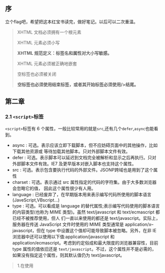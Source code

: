 ## 序

立个flag吧，希望把这本红宝书读完，做好笔记。以后可以二次重温。

> XHTML 文档必须拥有一个根元素
>
> XHTML 元素必须小写
>
> **XHTML 规范定义：标签名和属性对大小写敏感。**
>
> XHTML 元素必须被正确地嵌套
>
>  空标签也必须被关闭
>
> **空标签也必须使用结束标签，或者其开始标签必须使用/>结尾。**

## 第二章

### 2.1  `<script>`标签

`<script>`标签有 6 个属性，一般比较常用的就是`src`,还有几个`defer`,`async`也能看到。

* async : 可选。表示应该立即下载脚本，但不应妨碍页面中的其他操作，比如下载其他资源或 等待加载其他脚本。只对外部脚本文件有效。
* defer : 可选。表示脚本可以延迟到文档完全被解析和显示之后再执行。只对外部脚本文件有效。IE7 及更早版本对嵌入脚本也支持这个属性。
* src : 可选。表示包含要执行代码的外部文件。JSONP跨域也是用到了这个属性
* charset : 可选。表示通过 src 属性指定的代码的字符集。由于大多数浏览器会忽略它的值， 因此这个属性很少有人用。
* language : 已经废弃了，在早期版本用来表示编写代码所使用的脚本语言(JaveScript,VBscript...)
* type : 可选。可以看成是 language 的替代属性;表示编写代码使用的脚本语言的内容类型(也称为 MIME 类型)。虽然 text/javascript 和 text/ecmascript 都已经不被推荐使用，但人 们一直以来使用的都还是 text/javascript。实际上，服务器在传送 JavaScript 文件时使用的 MIME 类型通常是 application/x–javascript，但在 type 中设置这个值却可能导致脚本被忽略。另外，在非 IE 浏览器中还可以使用以下值:application/javascript 和 application/ecmascript。考虑到约定俗成和最大限度的浏览器兼容性，目前 type 属性的值依旧还是 `text/javascript`。不过，这个属性并不是必需的，如果没有指定这个属性，则其默认值仍为 text/javascript。

> 1.在使用<script>标签内嵌代码时，不要在任何地方加'`</script>`'，因为浏览器解析的时候，会认为是结束标签，所以如果真的要使用的话，加转义符号`/`
>
> 2.如果内嵌script和src属性同时存在，只会加载src的资源
>
> 3.只要不存在`defer`或者`async`属性，script都是按照顺序加载

#### 2.1.1 标签的位置

按照传统的写法，一般`<script>`标签是写在`<head>`之间的，但是由于这么做的话，网页会等所有的Javascript代码都被下载才开始加载页面（浏览器遇到<body>标签才开始呈现内容），所以我们一般我们把代码放到<body>页面内容后面：

```HTML
<!DOCTYPE html>
<html lang="en">
<head>
    <meta charset="UTF-8">
    <title>Title</title>
</head>
<body>
	<!-- 这里放内容 -->
	<script></script>
</body>
</html>
```

#### 2.1.2 延迟脚本

`<script>`标签还有一个`defer`属性，如果在`<script>`标签中加了这个属性，相当于告诉浏览器，立即下载，但是延迟执行。什么时候执行？ 在DOMcontentLoaded（十三章）之前执行。虽然HTML5规定了多个脚本存在时候，会按照顺序执行，但是实际上，当存在多个延迟脚本的时候，脚本并不会按照顺序执行，也不一定在DOMcontentLoaded触发前执行，所以一般最好只包含一个延迟脚本。

> `defer`属性只对外部脚本文件有效，如果是内嵌脚本，就算设置了，也会立即执行。
>
> 在XHTML中，属性要写成`defer="defer"`



#### 2.1.3 异步脚本

同样与defer类似，async只适用于外部脚本文件，并告诉浏览器立即下载文件。但与defer不同的是，标记为 async 的脚本并不保证按照指定它们的先后顺序执行。因此，确保两者之间互不依赖 非常重要。指定 async 属性的目的是不让页面等待两个脚本下载和执行，从而异步加载页面其他内容。 为此，建议异步脚本不要在加载期间修改 DOM。

异步脚本一定会在页面的 load 事件前执行，但可能会在 DOMContentLoaded 事件触发之前或之 后执行。

### 2.2 `<noscript>`标签

还有一个<noscript>标签仅做了解。目前还没有看到有使用。

早期浏览器都面临一个特殊的问题，即当浏览器不支持 JavaScript 时如何让页面平稳地退化。对这 个问题的最终解决方案就是创造一个<noscript>元素，用以在不支持 JavaScript 的浏览器中显示替代 的内容。这个元素可以包含能够出现在文档<body>中的任何 HTML 元素——<script>元素除外。包含 在<noscript>元素中的内容只有在下列情况下才会显示出来:

*  浏览器不支持脚本;

* 浏览器支持脚本，但脚本被禁用。 符合上述任何一个条件，浏览器都会显示<noscript>中的内容。而在除此之外的其他情况下，浏

览器不会呈现<noscript>中的内容。



## 第三章

本章内容：

* 语法

* 数据类型

* 流控制语句

* 函数



### 3.1 语法

#### 3.1.1 区分大小写

javascript语言要理解的第一点，就是javascript语言中，一切的变量，函数名等等都区分大小写，`Test`和`test`表示的是两个变量，而且一般在正规的互联网公司中一般都会有开发规范，例如：

1. 变量，使用 Camel 命名法。`let loadingModules = ''`

2. 私有属性、变量和方法以下划线 _ 开头。`let _privateMethod = {};`

3. 常量、枚举，使用全部字母大写，单词间下划线分隔的命名方式。`const HTML_ENTITY = {};`

4. 每个 let/const 只能声明一个变量

同时还要知道在命名函数或者变量的时候要避免关键字，例如`this,true,false`，最近在业务开发的时候就遇到了，同时引入了两个ui库，导致了loading这个变量名被重复声明报了很多警告问题。



#### 3.1.2 标识符

标识符就是

